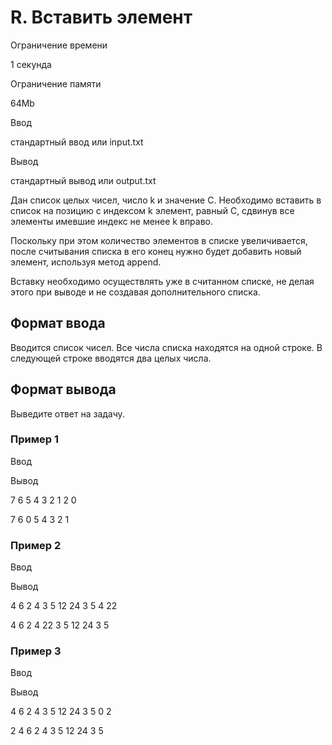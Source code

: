 R. Вставить элемент
===================

Ограничение времени

1 секунда

Ограничение памяти

64Mb

Ввод

стандартный ввод или input.txt

Вывод

стандартный вывод или output.txt

Дан список целых чисел, число k и значение C. Необходимо вставить в список на позицию с индексом k элемент, равный C, сдвинув все элементы имевшие индекс не менее k вправо.

Поскольку при этом количество элементов в списке увеличивается, после считывания списка в его конец нужно будет добавить новый элемент, используя метод append.

Вставку необходимо осуществлять уже в считанном списке, не делая этого при выводе и не создавая дополнительного списка.

Формат ввода
------------

Вводится список чисел. Все числа списка находятся на одной строке. В следующей строке вводятся два целых числа.

Формат вывода
-------------

Выведите ответ на задачу.

### Пример 1

Ввод

Вывод

7 6 5 4 3 2 1
2 0

7 6 0 5 4 3 2 1 

### Пример 2

Ввод

Вывод

4 6 2 4 3 5 12 24 3 5
4 22

4 6 2 4 22 3 5 12 24 3 5 

### Пример 3

Ввод

Вывод

4 6 2 4 3 5 12 24 3 5
0 2

2 4 6 2 4 3 5 12 24 3 5